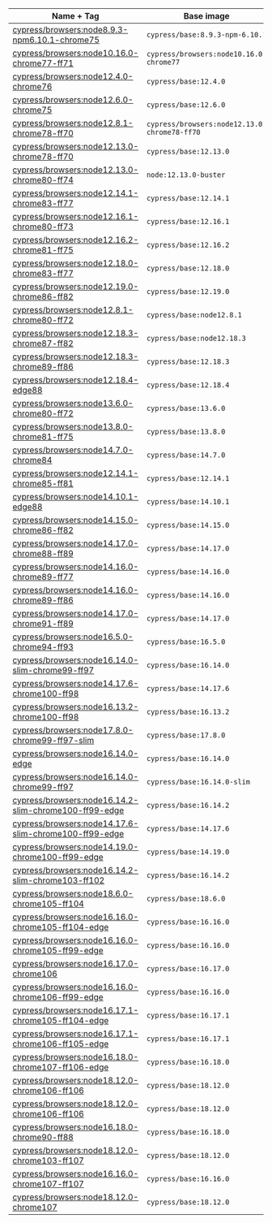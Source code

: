 Name + Tag | Base image | Chrome | Firefox | Edge
--- | --- | --- | --- | ---
[cypress/browsers:node8.9.3-npm6.10.1-chrome75](./node8.9.3-npm6.10.1-chrome75) | `cypress/base:8.9.3-npm-6.10.1` | `75.0.3770.100` | 🚫
[cypress/browsers:node10.16.0-chrome77-ff71](./node10.16.0-chrome77-ff71) | `cypress/browsers:node10.16.0-chrome77` | `77.0.3865.90` | `71.0`
[cypress/browsers:node12.4.0-chrome76](./node12.4.0-chrome76) | `cypress/base:12.4.0` | `76.0.3809.87` | 🚫
[cypress/browsers:node12.6.0-chrome75](./node12.6.0-chrome75) | `cypress/base:12.6.0` | `75.0.3770.100` | 🚫
[cypress/browsers:node12.8.1-chrome78-ff70](./node12.8.1-chrome78-ff70) | `cypress/browsers:node12.13.0-chrome78-ff70` | `78.0.3904.97` | `70.0.1`
[cypress/browsers:node12.13.0-chrome78-ff70](./node12.13.0-chrome78-ff70) | `cypress/base:12.13.0` | `78.0.3904.97` | `70.0.1`
[cypress/browsers:node12.13.0-chrome80-ff74](./node12.13.0-chrome80-ff74) | `node:12.13.0-buster` | `80.0.3987.116` | `74.0`
[cypress/browsers:node12.14.1-chrome83-ff77](./node12.14.1-chrome83-ff77) | `cypress/base:12.14.1` | `83.0.4103.61` | `77.0`
[cypress/browsers:node12.16.1-chrome80-ff73](./node12.16.1-chrome80-ff73) | `cypress/base:12.16.1` | `80.0.3987.122` | `73.0.1`
[cypress/browsers:node12.16.2-chrome81-ff75](./node12.16.2-chrome81-ff75) | `cypress/base:12.16.2` | `81.0.4044.113` | `75.0`
[cypress/browsers:node12.18.0-chrome83-ff77](./node12.18.0-chrome83-ff77) | `cypress/base:12.18.0` | `83.0.4103.61` | `77.0`
[cypress/browsers:node12.19.0-chrome86-ff82](./node12.19.0-chrome86-ff82) | `cypress/base:12.19.0` | `86.0.4240.193` | `82.0.3`
[cypress/browsers:node12.8.1-chrome80-ff72](./node12.8.1-chrome80-ff72) | `cypress/base:node12.8.1` | `80.0.3987.87` | `72.0.2`
[cypress/browsers:node12.18.3-chrome87-ff82](./node12.18.3-chrome87-ff82) | `cypress/base:node12.18.3` | `87.0.4280.66` | `82.0`
[cypress/browsers:node12.18.3-chrome89-ff86](./node12.18.3-chrome89-ff86) | `cypress/base:12.18.3` | `89.0.4389.72` | `86.0.1`
[cypress/browsers:node12.18.4-edge88](./node12.18.4-edge88) | `cypress/base:12.18.4` | 🚫 | 🚫 | `88.0.673.0 dev`
[cypress/browsers:node13.6.0-chrome80-ff72](./node13.6.0-chrome80-ff72) | `cypress/base:13.6.0` | `80.0.3987.87` | `72.0.2`
[cypress/browsers:node13.8.0-chrome81-ff75](./node13.8.0-chrome81-ff75) | `cypress/base:13.8.0` | `81.0.4044.113` | `75.0`
[cypress/browsers:node14.7.0-chrome84](./node14.7.0-chrome84) | `cypress/base:14.7.0` | `84.0.4147.105` | 🚫
[cypress/browsers:node12.14.1-chrome85-ff81](./node12.14.1-chrome85-ff81) | `cypress/base:12.14.1` | `85.0.4183.121` | `81.0`
[cypress/browsers:node14.10.1-edge88](./node14.10.1-edge88) | `cypress/base:14.10.1` | 🚫 | 🚫 | `88.0.673.0 dev`
[cypress/browsers:node14.15.0-chrome86-ff82](./node14.15.0-chrome86-ff82) | `cypress/base:14.15.0` | `86.0.4240.193` | `82.0.3`
[cypress/browsers:node14.17.0-chrome88-ff89](./node14.17.0-chrome88-ff89) | `cypress/base:14.17.0` | `88.0.4324.96` | `89.0.2`
[cypress/browsers:node14.16.0-chrome89-ff77](./node14.16.0-chrome89-ff77) | `cypress/base:14.16.0` | `89.0.4389.72` | `77.0`
[cypress/browsers:node14.16.0-chrome89-ff86](./node14.16.0-chrome89-ff86) | `cypress/base:14.16.0` | `89.0.4389.72` | `86.0.1`
[cypress/browsers:node14.17.0-chrome91-ff89](./node14.17.0-chrome91-ff89) | `cypress/base:14.17.0` | `91.0.4472.114` | `89.0.2`
[cypress/browsers:node16.5.0-chrome94-ff93](./node16.5.0-chrome94-ff93) | `cypress/base:16.5.0` | `94.0.4606.71` | `93.0` 
[cypress/browsers:node16.14.0-slim-chrome99-ff97](./node16.14.0-slim-chrome99-ff97) | `cypress/base:16.14.0` | `99.0.4844.51` | `97.0.1` | `🚫`
[cypress/browsers:node14.17.6-chrome100-ff98](./node14.17.6-chrome100-ff98) | `cypress/base:14.17.6` | `100.0.4896.60` | `98.0.2` | `🚫`
[cypress/browsers:node16.13.2-chrome100-ff98](./node16.13.2-chrome100-ff98) | `cypress/base:16.13.2` | `100.0.4896.60` | `98.0.2` | `🚫`
[cypress/browsers:node17.8.0-chrome99-ff97-slim](./node17.8.0-chrome99-ff97-slim) | `cypress/base:17.8.0` | `99.0.4844.84` | `97.0.1` | `🚫`
[cypress/browsers:node16.14.0-edge](./node16.14.0-edge) | `cypress/base:16.14.0` | `🚫` | `🚫` | `--edge` 
[cypress/browsers:node16.14.0-chrome99-ff97](./node16.14.0-chrome99-ff97) | `cypress/base:16.14.0-slim` | `99.0.4844.51` | `97.0.1` | `🚫` 
[cypress/browsers:node16.14.2-slim-chrome100-ff99-edge](./node16.14.2-slim-chrome100-ff99-edge) | `cypress/base:16.14.2` | `100.0.4896.88` | `99.0.1` | `--edge` 
[cypress/browsers:node14.17.6-slim-chrome100-ff99-edge](./node14.17.6-slim-chrome100-ff99-edge) | `cypress/base:14.17.6` | `100.0.4896.88` | `99.0.1` | `--edge`
[cypress/browsers:node14.19.0-chrome100-ff99-edge](./node14.19.0-chrome100-ff99-edge) | `cypress/base:14.19.0` | `100.0.4896.88` | `99.0.1` | `--edge`
[cypress/browsers:node16.14.2-slim-chrome103-ff102](./node16.14.2-slim-chrome103-ff102) | `cypress/base:16.14.2` | `103.0.5060.53` | `102.0.1` | `🚫`
[cypress/browsers:node18.6.0-chrome105-ff104](./node18.6.0-chrome105-ff104) | `cypress/base:18.6.0` | `105.0.5195.102` | `104.0.1` | `🚫`
[cypress/browsers:node16.16.0-chrome105-ff104-edge](./node16.16.0-chrome105-ff104-edge) | `cypress/base:16.16.0` | `105.0.5195.125` | `104.0.2` | `--edge`
[cypress/browsers:node16.16.0-chrome105-ff99-edge](./node16.16.0-chrome105-ff99-edge) | `cypress/base:16.16.0` | `105.0.5195.125` | `99.0.1` | `--edge`
[cypress/browsers:node16.17.0-chrome106](./node16.17.0-chrome106) | `cypress/base:16.17.0` | `106.0.5249.61` | `🚫` | `🚫`
[cypress/browsers:node16.16.0-chrome106-ff99-edge](./node16.16.0-chrome106-ff99-edge) | `cypress/base:16.16.0` | `106.0.5249.61` | `99.0.1` | `--edge`
[cypress/browsers:node16.17.1-chrome105-ff104-edge](./node16.17.1-chrome105-ff104-edge) | `cypress/base:16.17.1` | `105.0.5195.125` | `104.0.2` | `--edge`
[cypress/browsers:node16.17.1-chrome106-ff105-edge](./node16.17.1-chrome106-ff105-edge) | `cypress/base:16.17.1` | `106.0.5249.91` | `105.0.1` | `--edge`
[cypress/browsers:node16.18.0-chrome107-ff106-edge](./node16.18.0-chrome107-ff106-edge) | `cypress/base:16.18.0` | `107.0.5304.68` | `106.0.1` | `--edge`
[cypress/browsers:node18.12.0-chrome106-ff106](./node18.12.0-chrome106-ff106) | `cypress/base:18.12.0` | `106.0.5249.165` | `106.0.2` | `🚫`
[cypress/browsers:node18.12.0-chrome106-ff106](./node18.12.0-chrome106-ff106) | `cypress/base:18.12.0` | `106.0.5249.91` | `106.0.2` | `🚫`
[cypress/browsers:node16.18.0-chrome90-ff88](./node16.18.0-chrome90-ff88) | `cypress/base:16.18.0` | `90.0.4430.212` | `88.0.1` | `🚫`
[cypress/browsers:node18.12.0-chrome103-ff107](./node18.12.0-chrome103-ff107) | `cypress/base:18.12.0` | `103.0.5060.134` | `107.0` | `🚫`
[cypress/browsers:node16.16.0-chrome107-ff107](./node16.16.0-chrome107-ff107) | `cypress/base:16.16.0` | `107.0.5304.121` | `107.0` | `🚫`
[cypress/browsers:node18.12.0-chrome107](./node18.12.0-chrome107) | `cypress/base:18.12.0` | `107.0.5304.121` | `🚫` | `🚫`
